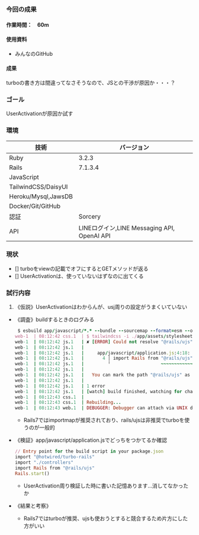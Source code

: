 ### 今回の成果
#### 作業時間：　60m
#### 使用資料
- みんなのGitHub
#### 成果
<!--現状から持ってきて、ToDo更新して考察-->
turboの書き方は間違ってなさそうなので、JSとの干渉が原因か・・・？
### ゴール
UserActivationが原因か試す
### 環境
| 技術 | バージョン |
| -- | -- |
| Ruby | 3.2.3 |
| Rails | 7.1.3.4 |
| JavaScript | |
| TailwindCSS/DaisyUI | |
| Heroku/Mysql,JawsDB | |
| Docker/Git/GitHub | |
| 認証 | Sorcery | |
| API | LINEログイン,LINE Messaging API, OpenAI API | |

### 現状
<!--タスク分解（何ができて、何ができてないかを可視化）-->
- [] turboをviewの記載でオフにするとGETメソッドが返る
- [] UserActivationは、使っていないはずなのに出てくる
### 試行内容
<!--仮説→調査→検証→結果と考察-->
1. 《仮説》UserActivationはわからんが、usj周りの設定がうまくいていない
  - 《調査》buildするときのログみる
    ```ruby
     $ esbuild app/javascript/*.* --bundle --sourcemap --format=esm --outdir=app/assets/builds --public-path=/assets --watch
    web-1  | 08:12:42 css.1  | $ tailwindcss -i ./app/assets/stylesheets/application.tailwind.css -o ./app/assets/builds/application.css --minify --watch
    web-1  | 08:12:42 js.1   | ✘ [ERROR] Could not resolve "@rails/ujs"
    web-1  | 08:12:42 js.1   | 
    web-1  | 08:12:42 js.1   |     app/javascript/application.js:4:18:
    web-1  | 08:12:42 js.1   |       4 │ import Rails from "@rails/ujs"
    web-1  | 08:12:42 js.1   |         ╵                   ~~~~~~~~~~~~
    web-1  | 08:12:42 js.1   | 
    web-1  | 08:12:42 js.1   |   You can mark the path "@rails/ujs" as external to exclude it from the bundle, which will remove this error and leave the unresolved path in the bundle.
    web-1  | 08:12:42 js.1   | 
    web-1  | 08:12:42 js.1   | 1 error
    web-1  | 08:12:42 js.1   | [watch] build finished, watching for changes...
    web-1  | 08:12:43 css.1  | 
    web-1  | 08:12:43 css.1  | Rebuilding...
    web-1  | 08:12:43 web.1  | DEBUGGER: Debugger can attach via UNIX domain socket (/tmp/rdbg-0/rdbg-36)

    ```
    - Rails7ではimportmapが推奨されており、rails/ujsは非推奨でturboを使うのが一般的
  - 《検証》app/javascript/application.jsでどっちをつかてるか確認
    ```ruby
    // Entry point for the build script in your package.json 
    import "@hotwired/turbo-rails" 
    import "./controllers" 
    import Rails from "@rails/ujs"
    Rails.start()
    ```
    - UserActivation周り検証した時に書いた記憶あります...消してなかったか

  - 《結果と考察》
    - Rails7ではturboが推奨、ujsも使おうとすると競合するため片方にした方がいい
